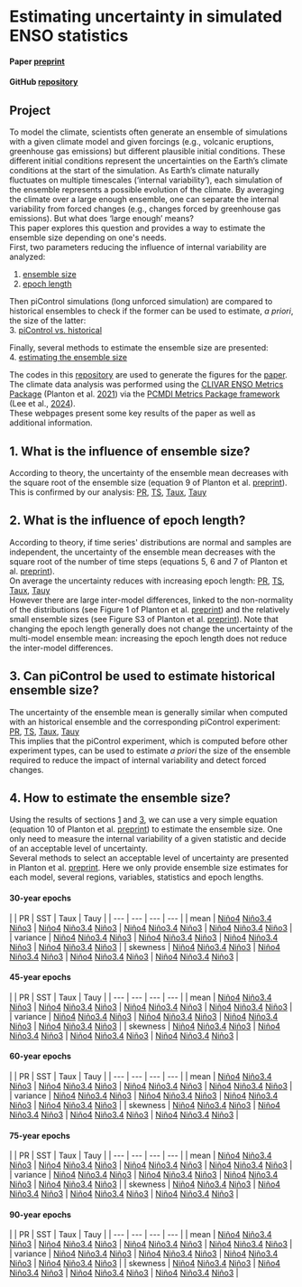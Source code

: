 # Estimating uncertainty in simulated ENSO statistics

#### Paper [preprint](https://doi.org/10.22541/essoar.170196744.48068128/v1)

#### GitHub [repository](https://github.com/yyplanton/estimating_uncertainties_enso/)


## Project
To model the climate, scientists often generate an ensemble of simulations with a given climate model and given forcings (e.g., volcanic eruptions, greenhouse gas emissions) but different plausible initial conditions. These different initial conditions represent the uncertainties on the Earth’s climate conditions at the start of the simulation. As Earth’s climate naturally fluctuates on multiple timescales (‘internal variability’), each simulation of the ensemble represents a possible evolution of the climate. By averaging the climate over a large enough ensemble, one can separate the internal variability from forced changes (e.g., changes forced by greenhouse gas emissions). But what does ‘large enough’ means?  
This paper explores this question and provides a way to estimate the ensemble size depending on one's needs.  
First, two parameters reducing the influence of internal variability are analyzed:
1. [ensemble size](#1-what-is-the-influence-of-ensemble-size)
2. [epoch length](#2-what-is-the-influence-of-epoch-length)  

Then piControl simulations (long unforced simulation) are compared to historical ensembles to check if the former can be used to estimate, *a priori*, the size of the latter:  
3. [piControl vs. historical](#3-can-piControl-be-used-to-estimate-historical-ensemble-size)  

Finally, several methods to estimate the ensemble size are presented:  
4. [estimating the ensemble size](#4-how-to-estimate-the-ensemble-size)  

The codes in this [repository](https://github.com/yyplanton/estimating_uncertainties_enso/) are used to generate the figures for the [paper](https://doi.org/10.22541/essoar.170196744.48068128/v1).  
The climate data analysis was performed using the [CLIVAR ENSO Metrics Package](https://github.com/CLIVAR-PRP/ENSO_metrics) (Planton et al. [2021](https://doi.org/10.1175/BAMS-D-19-0337.1)) via the [PCMDI Metrics Package framework](https://github.com/PCMDI/pcmdi_metrics) (Lee et al., [2024](https://doi.org/10.5194/gmd-17-3919-2024)).  
These webpages present some key results of the paper as well as additional information.


## 1. What is the influence of ensemble size?<a id='1-what-is-the-influence-of-ensemble-size'></a>
According to theory, the uncertainty of the ensemble mean decreases with the square root of the ensemble size (equation 9 of Planton et al. [preprint](https://doi.org/10.22541/essoar.170196744.48068128/v1)).  
This is confirmed by our analysis: [PR](docs/f3_pr.md), [TS](docs/f3_ts.md), [Taux](docs/f3_tx.md), [Tauy](docs/f3_ty.md)


## 2. What is the influence of epoch length?<a id='2-what-is-the-influence-of-epoch-length'></a>
According to theory, if time series' distributions are normal and samples are independent, the uncertainty of the ensemble mean decreases with the square root of the number of time steps (equations 5, 6 and 7 of Planton et al. [preprint](https://doi.org/10.22541/essoar.170196744.48068128/v1)).  
On average the uncertainty reduces with increasing epoch length: [PR](docs/f4_pr.md), [TS](docs/f4_ts.md), [Taux](docs/f4_tx.md), [Tauy](docs/f4_ty.md)  
However there are large inter-model differences, linked to the non-normality of the distributions (see Figure 1 of Planton et al. [preprint](https://doi.org/10.22541/essoar.170196744.48068128/v1)) and the relatively small ensemble sizes (see Figure S3 of Planton et al. [preprint](https://doi.org/10.22541/essoar.170196744.48068128/v1)). Note that changing the epoch length generally does not change the uncertainty of the multi-model ensemble mean: increasing the epoch length does not reduce the inter-model differences.  


## 3. Can piControl be used to estimate historical ensemble size?<a id='3-can-piControl-be-used-to-estimate-historical-ensemble-size'></a>
The uncertainty of the ensemble mean is generally similar when computed with an historical ensemble and the corresponding piControl experiment: [PR](docs/f5_pr.md), [TS](docs/f5_ts.md), [Taux](docs/f5_tx.md), [Tauy](docs/f5_ty.md)  
This implies that the piControl experiment, which is computed before other experiment types, can be used to estimate *a priori* the size of the ensemble required to reduce the impact of internal variability and detect forced changes.


## 4. How to estimate the ensemble size?<a id='4-how-to-estimate-the-ensemble-size'></a>
Using the results of sections [1](#-What-is-the-influence-of-ensemble-size?) and [3](#-Can-piControl-be-used-to-estimate-historical-ensemble-size?), we can use a very simple equation (equation 10 of Planton et al. [preprint](https://doi.org/10.22541/essoar.170196744.48068128/v1)) to estimate the ensemble size. One only need to measure the internal variability of a given statistic and decide of an acceptable level of uncertainty.  
Several methods to select an acceptable level of uncertainty are presented in Planton et al. [preprint](https://doi.org/10.22541/essoar.170196744.48068128/v1). Here we only provide ensemble size estimates for each model, several regions, variables, statistics and epoch lengths.

#### 30-year epochs

|  | PR | SST | Taux | Tauy |
| --- | --- | --- | --- |
| mean | [Niño4](docs/res_ave_pr_val_n40e_030_year.md) [Niño3.4](docs/res_ave_pr_val_n34e_030_year.md) [Niño3](docs/res_ave_pr_val_n30e_030_year.md) | [Niño4](docs/res_ave_ts_val_n40e_030_year.md) [Niño3.4](docs/res_ave_ts_val_n34e_030_year.md) [Niño3](docs/res_ave_ts_val_n30e_030_year.md) | [Niño4](docs/res_ave_tx_val_n40e_030_year.md) [Niño3.4](docs/res_ave_tx_val_n34e_030_year.md) [Niño3](docs/res_ave_tx_val_n30e_030_year.md) | [Niño4](docs/res_ave_ty_val_n40e_030_year.md) [Niño3.4](docs/res_ave_ty_val_n34e_030_year.md) [Niño3](docs/res_ave_ty_val_n30e_030_year.md) |
| variance | [Niño4](docs/res_var_pr_ano_n40e_030_year.md) [Niño3.4](docs/res_var_pr_ano_n34e_030_year.md) [Niño3](docs/res_var_pr_ano_n30e_030_year.md) | [Niño4](docs/res_var_ts_ano_n40e_030_year.md) [Niño3.4](docs/res_var_ts_ano_n34e_030_year.md) [Niño3](docs/res_var_ts_ano_n30e_030_year.md) | [Niño4](docs/res_var_tx_ano_n40e_030_year.md) [Niño3.4](docs/res_var_tx_ano_n34e_030_year.md) [Niño3](docs/res_var_tx_ano_n30e_030_year.md) | [Niño4](docs/res_var_ty_ano_n40e_030_year.md) [Niño3.4](docs/res_var_ty_ano_n34e_030_year.md) [Niño3](docs/res_var_ty_ano_n30e_030_year.md) |
| skewness | [Niño4](docs/res_ske_pr_ano_n40e_030_year.md) [Niño3.4](docs/res_ske_pr_ano_n34e_030_year.md) [Niño3](docs/res_ske_pr_ano_n30e_030_year.md) | [Niño4](docs/res_ske_ts_ano_n40e_030_year.md) [Niño3.4](docs/res_ske_ts_ano_n34e_030_year.md) [Niño3](docs/res_ske_ts_ano_n30e_030_year.md) | [Niño4](docs/res_ske_tx_ano_n40e_030_year.md) [Niño3.4](docs/res_ske_tx_ano_n34e_030_year.md) [Niño3](docs/res_ske_tx_ano_n30e_030_year.md) | [Niño4](docs/res_ske_ty_ano_n40e_030_year.md) [Niño3.4](docs/res_ske_ty_ano_n34e_030_year.md) [Niño3](docs/res_ske_ty_ano_n30e_030_year.md) |


#### 45-year epochs

|  | PR | SST | Taux | Tauy |
| --- | --- | --- | --- |
| mean | [Niño4](docs/res_ave_pr_val_n40e_045_year.md) [Niño3.4](docs/res_ave_pr_val_n34e_045_year.md) [Niño3](docs/res_ave_pr_val_n30e_045_year.md) | [Niño4](docs/res_ave_ts_val_n40e_045_year.md) [Niño3.4](docs/res_ave_ts_val_n34e_045_year.md) [Niño3](docs/res_ave_ts_val_n30e_045_year.md) | [Niño4](docs/res_ave_tx_val_n40e_045_year.md) [Niño3.4](docs/res_ave_tx_val_n34e_045_year.md) [Niño3](docs/res_ave_tx_val_n30e_045_year.md) | [Niño4](docs/res_ave_ty_val_n40e_045_year.md) [Niño3.4](docs/res_ave_ty_val_n34e_045_year.md) [Niño3](docs/res_ave_ty_val_n30e_045_year.md) |
| variance | [Niño4](docs/res_var_pr_ano_n40e_045_year.md) [Niño3.4](docs/res_var_pr_ano_n34e_045_year.md) [Niño3](docs/res_var_pr_ano_n30e_045_year.md) | [Niño4](docs/res_var_ts_ano_n40e_045_year.md) [Niño3.4](docs/res_var_ts_ano_n34e_045_year.md) [Niño3](docs/res_var_ts_ano_n30e_045_year.md) | [Niño4](docs/res_var_tx_ano_n40e_045_year.md) [Niño3.4](docs/res_var_tx_ano_n34e_045_year.md) [Niño3](docs/res_var_tx_ano_n30e_045_year.md) | [Niño4](docs/res_var_ty_ano_n40e_045_year.md) [Niño3.4](docs/res_var_ty_ano_n34e_045_year.md) [Niño3](docs/res_var_ty_ano_n30e_045_year.md) |
| skewness | [Niño4](docs/res_ske_pr_ano_n40e_045_year.md) [Niño3.4](docs/res_ske_pr_ano_n34e_045_year.md) [Niño3](docs/res_ske_pr_ano_n30e_045_year.md) | [Niño4](docs/res_ske_ts_ano_n40e_045_year.md) [Niño3.4](docs/res_ske_ts_ano_n34e_045_year.md) [Niño3](docs/res_ske_ts_ano_n30e_045_year.md) | [Niño4](docs/res_ske_tx_ano_n40e_045_year.md) [Niño3.4](docs/res_ske_tx_ano_n34e_045_year.md) [Niño3](docs/res_ske_tx_ano_n30e_045_year.md) | [Niño4](docs/res_ske_ty_ano_n40e_045_year.md) [Niño3.4](docs/res_ske_ty_ano_n34e_045_year.md) [Niño3](docs/res_ske_ty_ano_n30e_045_year.md) |


#### 60-year epochs

|  | PR | SST | Taux | Tauy |
| --- | --- | --- | --- |
| mean | [Niño4](docs/res_ave_pr_val_n40e_060_year.md) [Niño3.4](docs/res_ave_pr_val_n34e_060_year.md) [Niño3](docs/res_ave_pr_val_n30e_060_year.md) | [Niño4](docs/res_ave_ts_val_n40e_060_year.md) [Niño3.4](docs/res_ave_ts_val_n34e_060_year.md) [Niño3](docs/res_ave_ts_val_n30e_060_year.md) | [Niño4](docs/res_ave_tx_val_n40e_060_year.md) [Niño3.4](docs/res_ave_tx_val_n34e_060_year.md) [Niño3](docs/res_ave_tx_val_n30e_060_year.md) | [Niño4](docs/res_ave_ty_val_n40e_060_year.md) [Niño3.4](docs/res_ave_ty_val_n34e_060_year.md) [Niño3](docs/res_ave_ty_val_n30e_060_year.md) |
| variance | [Niño4](docs/res_var_pr_ano_n40e_060_year.md) [Niño3.4](docs/res_var_pr_ano_n34e_060_year.md) [Niño3](docs/res_var_pr_ano_n30e_060_year.md) | [Niño4](docs/res_var_ts_ano_n40e_060_year.md) [Niño3.4](docs/res_var_ts_ano_n34e_060_year.md) [Niño3](docs/res_var_ts_ano_n30e_060_year.md) | [Niño4](docs/res_var_tx_ano_n40e_060_year.md) [Niño3.4](docs/res_var_tx_ano_n34e_060_year.md) [Niño3](docs/res_var_tx_ano_n30e_060_year.md) | [Niño4](docs/res_var_ty_ano_n40e_060_year.md) [Niño3.4](docs/res_var_ty_ano_n34e_060_year.md) [Niño3](docs/res_var_ty_ano_n30e_060_year.md) |
| skewness | [Niño4](docs/res_ske_pr_ano_n40e_060_year.md) [Niño3.4](docs/res_ske_pr_ano_n34e_060_year.md) [Niño3](docs/res_ske_pr_ano_n30e_060_year.md) | [Niño4](docs/res_ske_ts_ano_n40e_060_year.md) [Niño3.4](docs/res_ske_ts_ano_n34e_060_year.md) [Niño3](docs/res_ske_ts_ano_n30e_060_year.md) | [Niño4](docs/res_ske_tx_ano_n40e_060_year.md) [Niño3.4](docs/res_ske_tx_ano_n34e_060_year.md) [Niño3](docs/res_ske_tx_ano_n30e_060_year.md) | [Niño4](docs/res_ske_ty_ano_n40e_060_year.md) [Niño3.4](docs/res_ske_ty_ano_n34e_060_year.md) [Niño3](docs/res_ske_ty_ano_n30e_060_year.md) |


#### 75-year epochs

|  | PR | SST | Taux | Tauy |
| --- | --- | --- | --- |
| mean | [Niño4](docs/res_ave_pr_val_n40e_075_year.md) [Niño3.4](docs/res_ave_pr_val_n34e_075_year.md) [Niño3](docs/res_ave_pr_val_n30e_075_year.md) | [Niño4](docs/res_ave_ts_val_n40e_075_year.md) [Niño3.4](docs/res_ave_ts_val_n34e_075_year.md) [Niño3](docs/res_ave_ts_val_n30e_075_year.md) | [Niño4](docs/res_ave_tx_val_n40e_075_year.md) [Niño3.4](docs/res_ave_tx_val_n34e_075_year.md) [Niño3](docs/res_ave_tx_val_n30e_075_year.md) | [Niño4](docs/res_ave_ty_val_n40e_075_year.md) [Niño3.4](docs/res_ave_ty_val_n34e_075_year.md) [Niño3](docs/res_ave_ty_val_n30e_075_year.md) |
| variance | [Niño4](docs/res_var_pr_ano_n40e_075_year.md) [Niño3.4](docs/res_var_pr_ano_n34e_075_year.md) [Niño3](docs/res_var_pr_ano_n30e_075_year.md) | [Niño4](docs/res_var_ts_ano_n40e_075_year.md) [Niño3.4](docs/res_var_ts_ano_n34e_075_year.md) [Niño3](docs/res_var_ts_ano_n30e_075_year.md) | [Niño4](docs/res_var_tx_ano_n40e_075_year.md) [Niño3.4](docs/res_var_tx_ano_n34e_075_year.md) [Niño3](docs/res_var_tx_ano_n30e_075_year.md) | [Niño4](docs/res_var_ty_ano_n40e_075_year.md) [Niño3.4](docs/res_var_ty_ano_n34e_075_year.md) [Niño3](docs/res_var_ty_ano_n30e_075_year.md) |
| skewness | [Niño4](docs/res_ske_pr_ano_n40e_075_year.md) [Niño3.4](docs/res_ske_pr_ano_n34e_075_year.md) [Niño3](docs/res_ske_pr_ano_n30e_075_year.md) | [Niño4](docs/res_ske_ts_ano_n40e_075_year.md) [Niño3.4](docs/res_ske_ts_ano_n34e_075_year.md) [Niño3](docs/res_ske_ts_ano_n30e_075_year.md) | [Niño4](docs/res_ske_tx_ano_n40e_075_year.md) [Niño3.4](docs/res_ske_tx_ano_n34e_075_year.md) [Niño3](docs/res_ske_tx_ano_n30e_075_year.md) | [Niño4](docs/res_ske_ty_ano_n40e_075_year.md) [Niño3.4](docs/res_ske_ty_ano_n34e_075_year.md) [Niño3](docs/res_ske_ty_ano_n30e_075_year.md) |


#### 90-year epochs

|  | PR | SST | Taux | Tauy |
| --- | --- | --- | --- |
| mean | [Niño4](docs/res_ave_pr_val_n40e_090_year.md) [Niño3.4](docs/res_ave_pr_val_n34e_090_year.md) [Niño3](docs/res_ave_pr_val_n30e_090_year.md) | [Niño4](docs/res_ave_ts_val_n40e_090_year.md) [Niño3.4](docs/res_ave_ts_val_n34e_090_year.md) [Niño3](docs/res_ave_ts_val_n30e_090_year.md) | [Niño4](docs/res_ave_tx_val_n40e_090_year.md) [Niño3.4](docs/res_ave_tx_val_n34e_090_year.md) [Niño3](docs/res_ave_tx_val_n30e_090_year.md) | [Niño4](docs/res_ave_ty_val_n40e_090_year.md) [Niño3.4](docs/res_ave_ty_val_n34e_090_year.md) [Niño3](docs/res_ave_ty_val_n30e_090_year.md) |
| variance | [Niño4](docs/res_var_pr_ano_n40e_090_year.md) [Niño3.4](docs/res_var_pr_ano_n34e_090_year.md) [Niño3](docs/res_var_pr_ano_n30e_090_year.md) | [Niño4](docs/res_var_ts_ano_n40e_090_year.md) [Niño3.4](docs/res_var_ts_ano_n34e_090_year.md) [Niño3](docs/res_var_ts_ano_n30e_090_year.md) | [Niño4](docs/res_var_tx_ano_n40e_090_year.md) [Niño3.4](docs/res_var_tx_ano_n34e_090_year.md) [Niño3](docs/res_var_tx_ano_n30e_090_year.md) | [Niño4](docs/res_var_ty_ano_n40e_090_year.md) [Niño3.4](docs/res_var_ty_ano_n34e_090_year.md) [Niño3](docs/res_var_ty_ano_n30e_090_year.md) |
| skewness | [Niño4](docs/res_ske_pr_ano_n40e_090_year.md) [Niño3.4](docs/res_ske_pr_ano_n34e_090_year.md) [Niño3](docs/res_ske_pr_ano_n30e_090_year.md) | [Niño4](docs/res_ske_ts_ano_n40e_090_year.md) [Niño3.4](docs/res_ske_ts_ano_n34e_090_year.md) [Niño3](docs/res_ske_ts_ano_n30e_090_year.md) | [Niño4](docs/res_ske_tx_ano_n40e_090_year.md) [Niño3.4](docs/res_ske_tx_ano_n34e_090_year.md) [Niño3](docs/res_ske_tx_ano_n30e_090_year.md) | [Niño4](docs/res_ske_ty_ano_n40e_090_year.md) [Niño3.4](docs/res_ske_ty_ano_n34e_090_year.md) [Niño3](docs/res_ske_ty_ano_n30e_090_year.md) |

